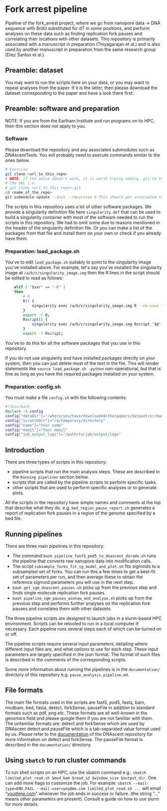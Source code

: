 # Fork arrest pipeline

Pipeline of the fork_arrest project, where we go from nanopore data
-> DNA sequence with BrdU substituted for dT in some positions, and perform analyses on these data
such as finding replication fork pauses and correlating their locations with other datasets.
This repository is primarily associated with a manuscript in preparation (Thiyagarajan et al.) and
is also used by another manuscript in preparation from the same research group (Díez Santos et al.).

## Preamble: dataset

You may want to run the scripts here on your data, or you may want to repeat analyses from the paper.
If it is the latter, then please download the dataset corresponding to the paper and have a look there first.

## Preamble: software and preparation

NOTE: If you are from the Earlham Institute and run programs on its HPC, then this section does not apply to you.

### Software

Please download the repository and any associated submodules such as DNAscentTools.
You will probably need to execute commands similar to the ones below.

```bash
# Exercise
git clone <url_to_this_repo>
# NOTE: if the above doesn't work, it is worth trying adding .git to the end of
# the URL i.e.
# git clone <url_to_this_repo>.git
cd <name_of_the_repo>
git submodule update --init --recursive # This should get associated repos like DNAscentTools 
```

The scripts in this repository uses a lot of other software packages.
We provide a singularity definition file here `singularity.def` that can be used to build a singularity container
with most of the software needed to run the scripts in this repository.
We had to omit some due to reasons mentioned in the header of the singularity definition file.
Or you can make a list of the packages from that file and install them on your own or check if you already have them.

### Preparation: load_package.sh

You've to edit `load_package.sh` suitably to point to the singularity image you've installed above.
For example, let's say you've installed the singularity image at `/a/b/c/singularity_image.img`
then the R lines in the script should be edited to read as follows:
```bash
    elif [ "$var" == "-R" ]
    then
        # R
        R() {
            singularity exec /a/b/c/singularity_image.img R --no-save "$@";
        }
        export -f R;
        Rscript() {
            singularity exec /a/b/c/singularity_image.img Rscript "$@";
        }
        export -f Rscript;
```
You've to do this for all the software packages that you use in this repository.

If you do not use singularity and have installed packages directly on your system, then you can just delete most of
the text in the file. This will render statements like `source load_package.sh -python` non-operational,
but that is fine as long as you have the required packages installed on your system.

### Preparation: config.sh

You must make a file `config.sh` with the following contents:

```bash
#!/bin/bash
declare -A config
config["dataDir"]="/where/you/have/downloaded/the/papers/dataset/or/made/your/own/data"
config["scratchDir"]="/a/temporary/directory"
config["name"]="Your name"
config["email"]="Your email"
config["job_output_logs"]="/path/to/job/output/logs"
```

## Introduction

There are three types of scripts in this repository:
- pipeline scripts that run the main analysis steps. These are described in the `Running pipelines` section below.
- scripts that are called by the pipeline scripts to perform specific tasks.
- other scripts that are used to perform specific analyses or to generate plots.

All the scripts in the repository have simple names and comments at the top that describe what they do.
e.g. `bed_region_pause_report.sh` generates a report of replication fork pauses in a region of the genome
specified by a bed file.

## Running pipelines

There are three main pipelines in this repository:
- The command `bash pipeline_fast5_pod5_to_dnascent_dorado.sh` runs the pipeline that converts
  raw nanopore data into modification calls.
- The script `subsample_forks_fit_cg_model_and_plot.sh` fits sigmoids to a subsampled set of
  forks. You can run this a few times to get a best-fit set of parameters per run, and then
  average these to obtain the reference sigmoid parameters you will use in the next step.
- `bash get_sgm_dnascent_pauses.sh` picks up from the previous step and finds single molecule
  replication fork pauses.
- `bash pipeline_sgm_pauses_winnow_and_analyse.sh` picks up from the previous step and performs
  further analyses on the replication fork pauses and correlates them with other datasets.

The three pipeline scripts are designed to launch jobs in a slurm-based HPC environment.
Scripts can be retooled to run in a local computer if necessary.
Each pipeline runs several steps each of which can be turned on or off.

The pipeline scripts require several input parameters, detailing where different input files are,
and what options to use for each step. These input parameters are largely specified in the json format.
The format of such files is described in the comments of the corresponding scripts.

Some more information about running the pipelines is in the `documentation/` directory of this
repository e.g. `pause_analysis_pipeline.md`.

## File formats

The main file formats used in the scripts are fast5, pod5, fastq, bam, modbam, bed, fasta, detect, forkSense, pauseFile
in addition to standard formats such as pdf, png etc. These formats are all well-known in the genomics field and
please google them if you are not familiar with them. The unfamiliar formats are: detect and forkSense which are
used by DNAscent detect and pauseFile which is a tab-separated value format used by us. Please refer to the
[documentation](https://dnascent.readthedocs.io/en/latest/detect.html) of the DNAscent repository for more
information on detect and forkSense. The pauseFile format is described in the `documentation/` directory.

## Using `sbatch` to run cluster commands

To run shell scripts on an HPC, use the sbatch command e.g.:
`sbatch limited_plot_read.sh $mod_bam $read_id $window_size $output_dir`.
One can add more flags to customize the job.
For example: `sbatch --mail-type=END,FAIL --mail-user=you@me.com limited_plot_read.sh ...`
will email "you@me.com" whenever the job ends in success or failure.
(the string "..." means other parameters are present).
Consult a guide on how to use slurm for more details.